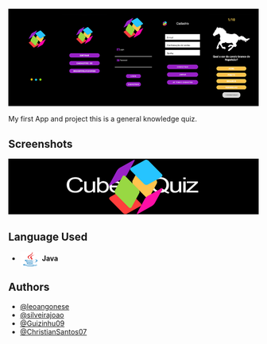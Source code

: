 

![Logo](logo.png)

My first App and project this is a general knowledge quiz.


## Screenshots

![App Screenshot](cubei.png)


## Language Used

- <img align="center" alt="java" height="30" width="40" src="https://raw.githubusercontent.com/devicons/devicon/master/icons/java/java-original.svg"> **Java**


## Authors

- [@leoangonese](https://www.github.com/leoangonese)
- [@silveirajoao](https://www.github.com/silveirajoao)
- [@Guizinhu09](https://www.github.com/Guizinhu09)
- [@ChristianSantos07](https://www.github.com/ChristianSantos07)
